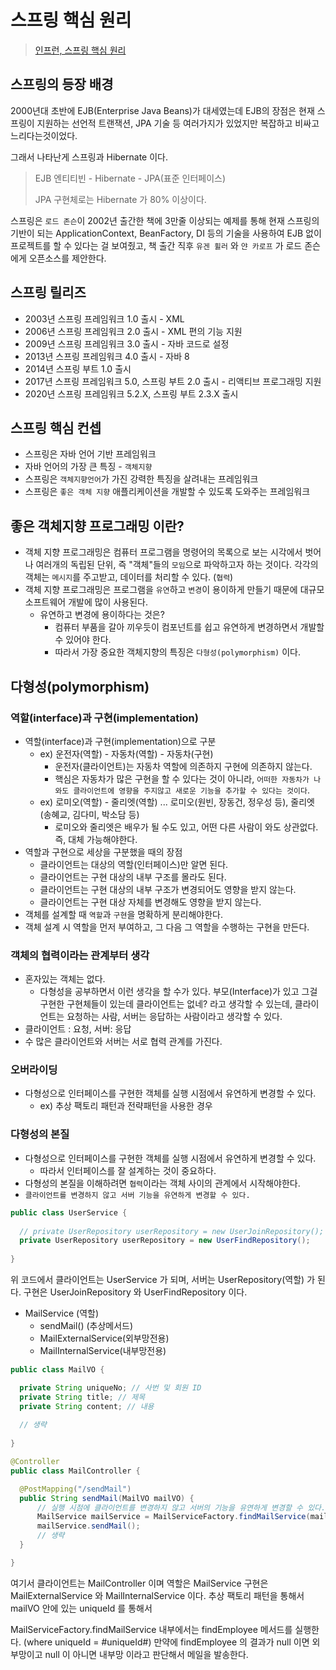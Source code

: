 # 스프링 핵심 원리

> [인프런, 스프링 핵심 원리](https://www.inflearn.com/course/%EC%8A%A4%ED%94%84%EB%A7%81-%ED%95%B5%EC%8B%AC-%EC%9B%90%EB%A6%AC-%EA%B8%B0%EB%B3%B8%ED%8E%B8)

## 스프링의 등장 배경

2000년대 초반에 EJB(Enterprise Java Beans)가 대세였는데 EJB의 장점은 현재 스프링이 지원하는 선언적 트랜잭션, JPA 기술 등 여러가지가 있었지만 복잡하고 비싸고 느리다는것이었다.

그래서 나타난게 스프링과 Hibernate 이다.

> EJB 엔티티빈 - Hibernate - JPA(표준 인터페이스) 
>
> JPA 구현체로는 Hibernate 가 80% 이상이다.

스프링은 `로드 존슨`이 2002년 출간한 책에 3만줄 이상되는 예제를 통해 현재 스프링의 기반이 되는 ApplicationContext, BeanFactory, DI 등의 기술을 사용하여 EJB 없이 프로젝트를 할 수 있다는 걸 보여줬고, 책 출간 직후 `유겐 휠러` 와 `얀 카로프` 가 로드 존슨에게 오픈소스를 제안한다.

## 스프링 릴리즈

- 2003년 스프링 프레임워크 1.0 출시 - XML
- 2006년 스프링 프레임워크 2.0 출시 - XML 편의 기능 지원
- 2009년 스프링 프레임워크 3.0 출시 - 자바 코드로 설정
- 2013년 스프링 프레임워크 4.0 출시 - 자바 8
- 2014년 스프링 부트 1.0 출시 
- 2017년 스프링 프레임워크 5.0, 스프링 부트 2.0 출시 - 리액티브 프로그래밍 지원
- 2020년 스프링 프레임워크 5.2.X, 스프링 부트 2.3.X 출시

## 스프링 핵심 컨셉

- 스프링은 자바 언어 기반 프레임워크
- 자바 언어의 가장 큰 특징 - `객체지향`
- 스프링은 `객체지향언어`가 가진 강력한 특징을 살려내는 프레임워크
- 스프링은 `좋은 객체 지향` 애플리케이션을 개발할 수 있도록 도와주는 프레임워크

## 좋은 객체지향 프로그래밍 이란?

- 객체 지향 프로그래밍은 컴퓨터 프로그램을 명령어의 목록으로 보는 시각에서 벗어나 여러개의 독립된 단위, 즉 "객체"들의 `모임`으로 파악하고자 하는 것이다. 각각의 객체는 `메시지`를 주고받고, 데이터를 처리할 수 있다. (`협력`)
- 객체 지향 프로그래밍은 프로그램을 `유연`하고 `변경`이 용이하게 만들기 때문에 대규모 소프트웨어 개발에 많이 사용된다.
  - 유연하고 변경에 용이하다는 것은? 
    - 컴퓨터 부품을 갈아 끼우듯이 컴포넌트를 쉽고 유연하게 변경하면서 개발할 수 있어야 한다.
    - 따라서 가장 중요한 객체지향의 특징은 `다형성(polymorphism)` 이다.
    
## 다형성(polymorphism)

### 역할(interface)과 구현(implementation)

- 역할(interface)과 구현(implementation)으로 구분
  - ex) 운전자(역할) - 자동차(역할) - 자동차(구현)
    - 운전자(클라이언트)는 자동차 역할에 의존하지 구현에 의존하지 않는다.
    - 핵심은 자동차가 많은 구현을 할 수 있다는 것이 아니라, `어떠한 자동차가 나와도 클라이언트에 영향을 주지않고 새로운 기능을 추가할 수 있다는 것이다`. 
  - ex) 로미오(역할) - 줄리엣(역할) ... 로미오(원빈, 장동건, 정우성 등), 줄리엣(송혜교, 김다미, 박소담 등)
    - 로미오와 줄리엣은 배우가 될 수도 있고, 어떤 다른 사람이 와도 상관없다. 즉, 대체 가능해야한다.
- 역할과 구현으로 세상을 구분했을 때의 장점
  - 클라이언트는 대상의 역할(인터페이스)만 알면 된다.
  - 클라이언트는 구현 대상의 내부 구조를 몰라도 된다.
  - 클라이언트는 구현 대상의 내부 구조가 변경되어도 영향을 받지 않는다.
  - 클라이언트는 구현 대상 자체를 변경해도 영향을 받지 않는다.
- 객체를 설계할 때 `역할`과 `구현`을 명확하게 분리해야한다.
- 객체 설계 시 역할을 먼저 부여하고, 그 다음 그 역할을 수행하는 구현을 만든다.

### 객체의 협력이라는 관계부터 생각

- 혼자있는 객체는 없다.
  - 다형성을 공부하면서 이런 생각을 할 수가 있다. 부모(Interface)가 있고 그걸 구현한 구현체들이 있는데 클라이언트는 없네? 라고 생각할 수 있는데, 클라이언트는 요청하는 사람, 서버는 응답하는 사람이라고 생각할 수 있다.
- 클라이언트 : 요청, 서버: 응답
- 수 많은 클라이언트와 서버는 서로 협력 관계를 가진다.

### 오버라이딩

- 다형성으로 인터페이스를 구현한 객체를 실행 시점에서 유연하게 변경할 수 있다. 
  - ex) 추상 팩토리 패턴과 전략패턴을 사용한 경우
  
### 다형성의 본질
 
- 다형성으로 인터페이스를 구현한 객체를 실행 시점에서 유연하게 변경할 수 있다. 
  - 따라서 인터페이스를 잘 설계하는 것이 중요하다.
- 다형성의 본질을 이해하려면 `협력`이라는 객체 사이의 관계에서 시작해야한다.
- `클라이언트를 변경하지 않고 서버 기능을 유연하게 변경할 수 있다.`

```java
public class UserService {
  
  // private UserRepository userRepository = new UserJoinRepository();
  private UserRepository userRepository = new UserFindRepository();
  
}
```

위 코드에서 클라이언트는 UserService 가 되며, 서버는 UserRepository(역할) 가 된다. 구현은 UserJoinRepository 와 UserFindRepository 이다.

- MailService (역할)
  - sendMail() (추상메서드)
  - MailExternalService(외부망전용)
  - MailInternalService(내부망전용)
  
```java
public class MailVO {

  private String uniqueNo; // 사번 및 회원 ID
  private String title; // 제목
  private String content; // 내용
  
  // 생략
  
}
```

```java
@Controller
public class MailController {

  @PostMapping("/sendMail")
  public String sendMail(MailVO mailVO) {
      // 실행 시점에 클라이언트를 변경하지 않고 서버의 기능을 유연하게 변경할 수 있다.
      MailService mailService = MailServiceFactory.findMailService(mailVO);
      mailService.sendMail();
      // 생략
  }

}
```

여기서 클라이언트는 MailController 이며 역할은 MailService 구현은 MailExternalService 와 MailInternalService 이다. 추상 팩토리 패턴을 통해서 mailVO 안에 있는 uniqueId 를 통해서

MailServiceFactory.findMailService 내부에서는 findEmployee 메서드를 실행한다. (where uniqueId = #uniqueId#) 만약에 findEmployee 의 결과가 null 이면 외부망이고 null 이 아니면 내부망
이라고 판단해서 메일을 발송한다.
